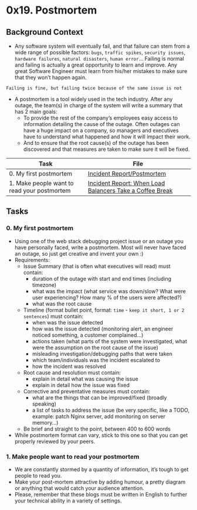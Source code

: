 # 0x19. Postmortem

## Background Context

- Any software system will eventually fail, and that failure can stem from a wide range of possible factors: `bugs`, `traffic spikes`, `security issues`, `hardware failures`, `natural disasters`, `human error`… Failing is normal and failing is actually a great opportunity to learn and improve. Any great Software Engineer must learn from his/her mistakes to make sure that they won’t happen again.

```
Failing is fine, but failing twice because of the same issue is not
```

- A postmortem is a tool widely used in the tech industry. After any outage, the team(s) in charge of the system will write a summary that has 2 main goals:
  - To provide the rest of the company’s employees easy access to information detailing the cause of the outage. Often outages can have a huge impact on a company, so managers and executives have to understand what happened and how it will impact their work.
  - And to ensure that the root cause(s) of the outage has been discovered and that measures are taken to make sure it will be fixed.

| Task                                        | File                                                                                                                                                                                                                               |
| ------------------------------------------- | ---------------------------------------------------------------------------------------------------------------------------------------------------------------------------------------------------------------------------------- |
| 0. My first postmortem                      | [Incident Report/Postmortem](https://docs.google.com/document/d/12wolrEGwkRb0Ioha4ocPiX-zWrp8OO6GSoUtu5DcsOw/edit?usp=sharing)                                                                                                     |
| 1. Make people want to read your postmortem | [Incident Report: When Load Balancers Take a Coffee Break](https://www.linkedin.com/posts/joseph-k-25a17a78_incident-report-when-load-balancers-take-activity-7155098686698467328-kSTm?utm_source=share&utm_medium=member_desktop) |

## Tasks

### 0. My first postmortem

- Using one of the web stack debugging project issue or an outage you have personally faced, write a postmortem. Most will never have faced an outage, so just get creative and invent your own :)
- Requirements:
  - Issue Summary (that is often what executives will read) must contain:
    - duration of the outage with start and end times (including timezone)
    - what was the impact (what service was down/slow? What were user experiencing? How many % of the users were affected?)
    - what was the root cause
  - Timeline (format bullet point, format: `time` - `keep it short, 1 or 2 sentences`) must contain:
    - when was the issue detected
    - how was the issue detected (monitoring alert, an engineer noticed something, a customer complained…)
    - actions taken (what parts of the system were investigated, what were the assumption on the root cause of the issue)
    - misleading investigation/debugging paths that were taken
    - which team/individuals was the incident escalated to
    - how the incident was resolved
  - Root cause and resolution must contain:
    - explain in detail what was causing the issue
    - explain in detail how the issue was fixed
  - Corrective and preventative measures must contain:
    - what are the things that can be improved/fixed (broadly speaking)
    - a list of tasks to address the issue (be very specific, like a TODO, example: patch Nginx server, add monitoring on server memory…)
  - Be brief and straight to the point, between 400 to 600 words
- While postmortem format can vary, stick to this one so that you can get properly reviewed by your peers.

### 1. Make people want to read your postmortem

- We are constantly stormed by a quantity of information, it’s tough to get people to read you.
- Make your post-mortem attractive by adding humour, a pretty diagram or anything that would catch your audience attention.
- Please, remember that these blogs must be written in English to further your technical ability in a variety of settings.
